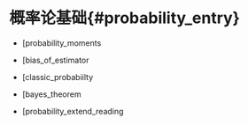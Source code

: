 概率论基础{#probability_entry}
============================

- [probability_moments

- [bias_of_estimator

- [classic_probabiilty

- [bayes_theorem

- [probability_extend_reading